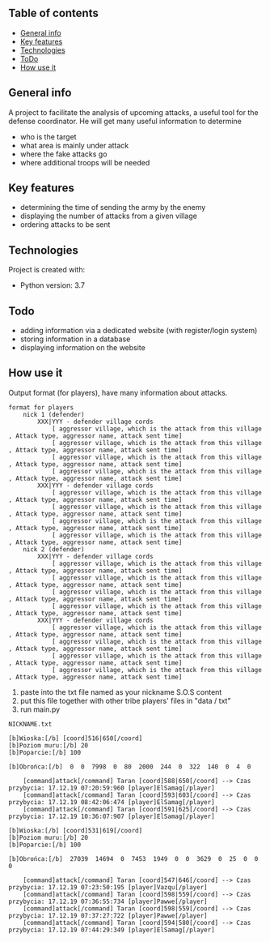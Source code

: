 ## Table of contents
* [General info](#general-info)
* [Key features](#Key-features)
* [Technologies](#technologies)
* [ToDo](#Todo)
* [How use it](#How-use-it)

## General info
A project to facilitate the analysis of upcoming attacks, a useful tool for the defense coordinator.
He will get many useful information to determine
- who is the target
- what area is mainly under attack
- where the fake attacks go
- where additional troops will be needed

## Key features
- determining the time of sending the army by the enemy
- displaying the number of attacks from a given village
- ordering attacks to be sent
	
## Technologies
Project is created with:
- Python version: 3.7
	
## Todo
- adding information via a dedicated website (with register/login system)
- storing information in a database
- displaying information on the website

## How use it


Output format (for players), have many information about attacks.
```
format for players 
    nick 1 (defender)
        XXX|YYY - defender village cords
            [ aggressor village, which is the attack from this village , Attack type, aggressor name, attack sent time]
            [ aggressor village, which is the attack from this village , Attack type, aggressor name, attack sent time]
            [ aggressor village, which is the attack from this village , Attack type, aggressor name, attack sent time]
            [ aggressor village, which is the attack from this village , Attack type, aggressor name, attack sent time]
        XXX|YYY - defender village cords
            [ aggressor village, which is the attack from this village , Attack type, aggressor name, attack sent time]
            [ aggressor village, which is the attack from this village , Attack type, aggressor name, attack sent time]
            [ aggressor village, which is the attack from this village , Attack type, aggressor name, attack sent time]
            [ aggressor village, which is the attack from this village , Attack type, aggressor name, attack sent time]
    nick 2 (defender)
        XXX|YYY - defender village cords
            [ aggressor village, which is the attack from this village , Attack type, aggressor name, attack sent time]
            [ aggressor village, which is the attack from this village , Attack type, aggressor name, attack sent time]
            [ aggressor village, which is the attack from this village , Attack type, aggressor name, attack sent time]
            [ aggressor village, which is the attack from this village , Attack type, aggressor name, attack sent time]
        XXX|YYY - defender village cords
            [ aggressor village, which is the attack from this village , Attack type, aggressor name, attack sent time]
            [ aggressor village, which is the attack from this village , Attack type, aggressor name, attack sent time]
            [ aggressor village, which is the attack from this village , Attack type, aggressor name, attack sent time]
            [ aggressor village, which is the attack from this village , Attack type, aggressor name, attack sent time]
```


1. paste into the txt file named as your nickname S.O.S content 
2. put this file together with other tribe players' files in "data / txt"
3. run main.py

```
NICKNAME.txt

[b]Wioska:[/b] [coord]516|650[/coord]
[b]Poziom muru:[/b] 20
[b]Poparcie:[/b] 100

[b]Obrońca:[/b]  0  0  7998  0  80  2000  244  0  322  140  0  4  0

    [command]attack[/command] Taran [coord]588|650[/coord] --> Czas przybycia: 17.12.19 07:20:59:960 [player]ElSamag[/player]
    [command]attack[/command] Taran [coord]593|603[/coord] --> Czas przybycia: 17.12.19 08:42:06:474 [player]ElSamag[/player]
    [command]attack[/command] Taran [coord]591|625[/coord] --> Czas przybycia: 17.12.19 10:36:07:907 [player]ElSamag[/player]
  
[b]Wioska:[/b] [coord]531|619[/coord]
[b]Poziom muru:[/b] 20
[b]Poparcie:[/b] 100

[b]Obrońca:[/b]  27039  14694  0  7453  1949  0  0  3629  0  25  0  0  0

    [command]attack[/command] Taran [coord]547|646[/coord] --> Czas przybycia: 17.12.19 07:23:50:195 [player]Vazqu[/player]
    [command]attack[/command] Taran [coord]598|559[/coord] --> Czas przybycia: 17.12.19 07:36:55:734 [player]Pawwe[/player]
    [command]attack[/command] Taran [coord]598|559[/coord] --> Czas przybycia: 17.12.19 07:37:27:722 [player]Pawwe[/player]
    [command]attack[/command] Taran [coord]594|580[/coord] --> Czas przybycia: 17.12.19 07:44:29:349 [player]ElSamag[/player]
  
```




